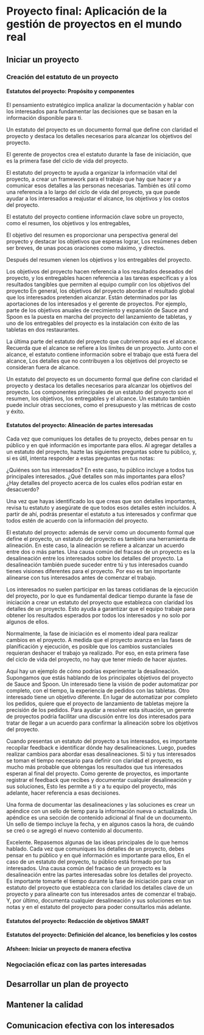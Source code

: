 # Proyecto final: Aplicación de la gestión de proyectos en el mundo real

## Iniciar un proyecto

### Creación del estatuto de un proyecto

#### Estatutos del proyecto: Propósito y componentes

El pensamiento estratégico implica analizar la documentación y hablar con los interesados para fundamentar las decisiones
que se basan en la información disponible para ti.

Un estatuto del proyecto es un documento formal que define con claridad el proyecto y destaca los detalles necesarios para
alcanzar los objetivos del proyecto.

El gerente de proyectos crea el estatuto durante la fase de iniciación, que es la primera fase del ciclo de vida del proyecto.

El estatuto del proyecto te ayuda a organizar la información vital del proyecto, a crear un framework para el trabajo que
hay que hacer y a comunicar esos detalles a las personas necesarias. También es útil como una referencia a lo largo del
ciclo de vida del proyecto, ya que puede ayudar a los interesados a reajustar el alcance, los objetivos y los costos del
proyecto.

El estatuto del proyecto contiene información clave sobre un proyecto, como el resumen, los objetivos y los entregables,

El objetivo del resumen es proporcionar una perspectiva general del proyecto y destacar los objetivos que esperas lograr,
Los resúmenes deben ser breves, de unas pocas oraciones como máximo, y directos.

Después del resumen vienen los objetivos y los entregables del proyecto.

Los objetivos del proyecto hacen referencia a los resultados deseados del proyecto, y los entregables hacen referencia a
las tareas específicas y a los resultados tangibles que permiten al equipo cumplir con los objetivos del proyecto En general,
los objetivos del proyecto abordan el resultado global que los interesados pretenden alcanzar. Están determinados por las
aportaciones de los interesados y el gerente de proyectos. Por ejemplo, parte de los objetivos anuales de crecimiento y
expansión de Sauce and Spoon es la puesta en marcha del proyecto del lanzamiento de tabletas, y uno de los entregables del
proyecto es la instalación con éxito de las tabletas en dos restaurantes.

La última parte del estatuto del proyecto que cubriremos aquí es el alcance. Recuerda que el alcance se refiere a los
límites de un proyecto. Junto con el alcance, el estatuto contiene información sobre el trabajo que está fuera del alcance,
Los detalles que no contribuyen a los objetivos del proyecto se consideran fuera de alcance.

Un estatuto del proyecto es un documento formal que define con claridad el proyecto y destaca los detalles necesarios para
alcanzar los objetivos del proyecto. Los componentes principales de un estatuto del proyecto son el resumen, los objetivos,
los entregables y el alcance. Un estatuto también puede incluir otras secciones, como el presupuesto y las métricas de costo
y éxito.

#### Estatutos del proyecto: Alineación de partes interesadas

Cada vez que comuniques los detalles de tu proyecto, debes pensar en tu público y en qué información es
importante para ellos. Al agregar detalles a un estatuto del proyecto, hazte las siguientes preguntas
sobre tu público, y, si es útil, intenta responder a estas preguntas en tus notas:

¿Quiénes son tus interesados? En este caso, tu público incluye a todos tus principales interesados.
¿Qué detalles son más importantes para ellos?
¿Hay detalles del proyecto acerca de los cuales ellos podrían estar en desacuerdo?

Una vez que hayas identificado los que creas que son detalles importantes, revisa tu estatuto y asegúrate
de que todos esos detalles estén incluidos. A partir de ahí, podrás presentar el estatuto a tus interesados
y confirmar que todos estén de acuerdo con la información del proyecto.

El estatuto del proyecto: además de servir como un documento formal que define el proyecto, un estatuto
del proyecto es también una herramienta de alineación. En este caso, la alineación se refiere a alcanzar
un acuerdo entre dos o más partes. Una causa común del fracaso de un proyecto es la desalineación entre
los interesados sobre los detalles del proyecto. La desalineación también puede suceder entre tú y tus
interesados cuando tienes visiones diferentes para el proyecto. Por eso es tan importante alinearse con
tus interesados antes de comenzar el trabajo.

Los interesados no suelen participar en las tareas cotidianas de la ejecución del proyecto, por lo que
es fundamental dedicar tiempo durante la fase de iniciación a crear un estatuto del proyecto que establezca
con claridad los detalles de un proyecto. Esto ayuda a garantizar que el equipo trabaje para obtener
los resultados esperados por todos los interesados y no solo por algunos de ellos.

Normalmente, la fase de iniciación es el momento ideal para realizar cambios en el proyecto. A medida
que el proyecto avanza en las fases de planificación y ejecución, es posible que los cambios sustanciales
requieran deshacer el trabajo ya realizado. Por eso, en esta primera fase del ciclo de vida del proyecto,
no hay que tener miedo de hacer ajustes.

Aquí hay un ejemplo de cómo podrías experimentar la desalineación. Supongamos que estás hablando de los
principales objetivos del proyecto de Sauce and Spoon. Un interesado tiene la visión de poder automatizar
por completo, con el tiempo, la experiencia de pedidos con las tabletas. Otro interesado tiene un objetivo
diferente. En lugar de automatizar por completo los pedidos, quiere que el proyecto de lanzamiento de
tabletas mejore la precisión de los pedidos. Para ayudar a resolver esta situación, un gerente de
proyectos podría facilitar una discusión entre los dos interesados para tratar de llegar a un acuerdo
para confirmar la alineación sobre los objetivos del proyecto.

Cuando presentas un estatuto del proyecto a tus interesados, es importante recopilar feedback e identificar
dónde hay desalineaciones. Luego, puedes realizar cambios para abordar esas desalineaciones. Si tú y
tus interesados se toman el tiempo necesario para definir con claridad el proyecto, es mucho más probable
que obtengas los resultados que tus interesados esperan al final del proyecto. Como gerente de proyectos,
es importante registrar el feedback que recibes y documentar cualquier desalineación y sus soluciones,
Esto les permite a ti y a tu equipo del proyecto, más adelante, hacer referencia a esas decisiones.

Una forma de documentar las desalineaciones y las soluciones es crear un apéndice con un sello de tiemp
para la información nueva o actualizada. Un apéndice es una sección de contenido adicional al final
de un documento. Un sello de tiempo incluye la fecha, y en algunos casos la hora, de cuándo se creó
o se agregó el nuevo contenido al documento.

Excelente. Repasemos algunas de las ideas principales de lo que hemos hablado. Cada vez que comuniques
los detalles de un proyecto, debes pensar en tu público y en qué información es importante para ellos,
En el caso de un estatuto del proyecto, tu público está formado por tus interesados. Una causa común
del fracaso de un proyecto es la desalineación entre las partes interesadas sobre los detalles del
proyecto. Es importante tomarte el tiempo durante la fase de iniciación para crear un estatuto del
proyecto que establezca con claridad los detalles clave de un proyecto y para alinearte con tus
interesados antes de comenzar el trabajo. Y, por último, documenta cualquier desalineación y sus
soluciones en tus notas y en el estatuto del proyecto para poder consultarlos más adelante.

#### Estatutos del proyecto: Redacción de objetivos SMART

#### Estatutos del proyecto: Definición del alcance, los beneficios y los costos

#### Afsheen: Iniciar un proyecto de manera efectiva

### Negociación eficaz con las partes interesadas

## Desarrollar un plan de proyecto

## Mantener la calidad

## Comunicacion efectiva con los interesados
